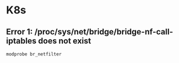# K8s

## Error 1: /proc/sys/net/bridge/bridge-nf-call-iptables does not exist

```
modprobe br_netfilter
```